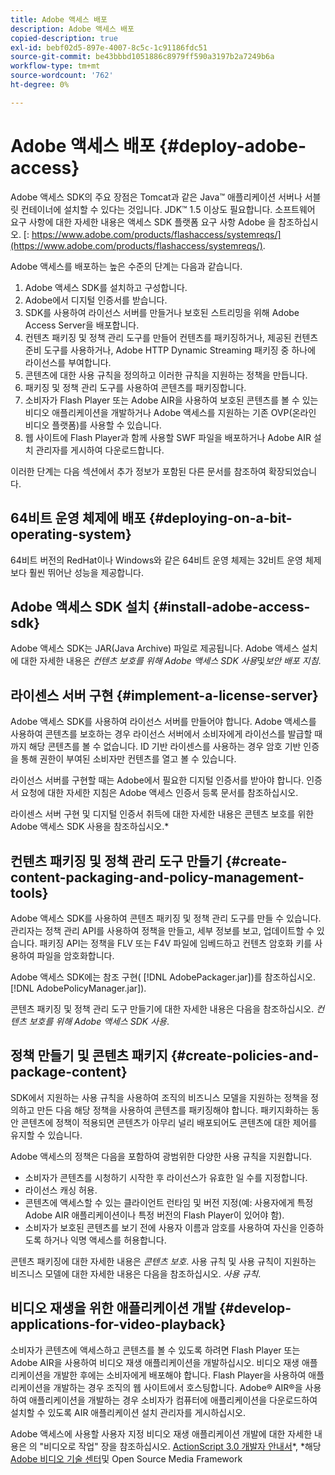 ```yaml
---
title: Adobe 액세스 배포
description: Adobe 액세스 배포
copied-description: true
exl-id: bebf02d5-897e-4007-8c5c-1c91186fdc51
source-git-commit: be43bbbd1051886c8979ff590a3197b2a7249b6a
workflow-type: tm+mt
source-wordcount: '762'
ht-degree: 0%

---
```


# Adobe 액세스 배포 {#deploy-adobe-access}

Adobe 액세스 SDK의 주요 장점은 Tomcat과 같은 Java™ 애플리케이션 서버나 서블릿 컨테이너에 설치할 수 있다는 것입니다. JDK™ 1.5 이상도 필요합니다. 소프트웨어 요구 사항에 대한 자세한 내용은 액세스 SDK 플랫폼 요구 사항 Adobe 을 참조하십시오. [: https://www.adobe.com/products/flashaccess/systemreqs/](https://www.adobe.com/products/flashaccess/systemreqs/).

Adobe 액세스를 배포하는 높은 수준의 단계는 다음과 같습니다.

1. Adobe 액세스 SDK를 설치하고 구성합니다.
1. Adobe에서 디지털 인증서를 받습니다.
1. SDK를 사용하여 라이선스 서버를 만들거나 보호된 스트리밍을 위해 Adobe Access Server을 배포합니다.
1. 컨텐츠 패키징 및 정책 관리 도구를 만들어 컨텐츠를 패키징하거나, 제공된 컨텐츠 준비 도구를 사용하거나, Adobe HTTP Dynamic Streaming 패키징 중 하나에 라이선스를 부여합니다.
1. 콘텐츠에 대한 사용 규칙을 정의하고 이러한 규칙을 지원하는 정책을 만듭니다.
1. 패키징 및 정책 관리 도구를 사용하여 콘텐츠를 패키징합니다.
1. 소비자가 Flash Player 또는 Adobe AIR을 사용하여 보호된 콘텐츠를 볼 수 있는 비디오 애플리케이션을 개발하거나 Adobe 액세스를 지원하는 기존 OVP(온라인 비디오 플랫폼)를 사용할 수 있습니다.
1. 웹 사이트에 Flash Player과 함께 사용할 SWF 파일을 배포하거나 Adobe AIR 설치 관리자를 게시하여 다운로드합니다.

이러한 단계는 다음 섹션에서 추가 정보가 포함된 다른 문서를 참조하여 확장되었습니다.

## 64비트 운영 체제에 배포 {#deploying-on-a-bit-operating-system}

64비트 버전의 RedHat이나 Windows와 같은 64비트 운영 체제는 32비트 운영 체제보다 훨씬 뛰어난 성능을 제공합니다.

## Adobe 액세스 SDK 설치 {#install-adobe-access-sdk}

Adobe 액세스 SDK는 JAR(Java Archive) 파일로 제공됩니다. Adobe 액세스 설치에 대한 자세한 내용은 *컨텐츠 보호를 위해 Adobe 액세스 SDK 사용*&#x200B;및&#x200B;*보안 배포 지침*.

## 라이센스 서버 구현 {#implement-a-license-server}

Adobe 액세스 SDK를 사용하여 라이선스 서버를 만들어야 합니다. Adobe 액세스를 사용하여 콘텐츠를 보호하는 경우 라이선스 서버에서 소비자에게 라이선스를 발급할 때까지 해당 콘텐츠를 볼 수 없습니다. ID 기반 라이센스를 사용하는 경우 암호 기반 인증을 통해 권한이 부여된 소비자만 컨텐츠를 열고 볼 수 있습니다.

라이선스 서버를 구현할 때는 Adobe에서 필요한 디지털 인증서를 받아야 합니다. 인증서 요청에 대한 자세한 지침은 Adobe 액세스 인증서 등록 문서를 참조하십시오.

라이센스 서버 구현 및 디지털 인증서 취득에 대한 자세한 내용은 콘텐츠 보호를 위한 Adobe 액세스 SDK 사용을 참조하십시오.*

## 컨텐츠 패키징 및 정책 관리 도구 만들기 {#create-content-packaging-and-policy-management-tools}

Adobe 액세스 SDK를 사용하여 콘텐츠 패키징 및 정책 관리 도구를 만들 수 있습니다. 관리자는 정책 관리 API를 사용하여 정책을 만들고, 세부 정보를 보고, 업데이트할 수 있습니다. 패키징 API는 정책을 FLV 또는 F4V 파일에 임베드하고 컨텐츠 암호화 키를 사용하여 파일을 암호화합니다.

Adobe 액세스 SDK에는 참조 구현( [!DNL AdobePackager.jar])를 참조하십시오. [!DNL AdobePolicyManager.jar]).

콘텐츠 패키징 및 정책 관리 도구 만들기에 대한 자세한 내용은 다음을 참조하십시오. *컨텐츠 보호를 위해 Adobe 액세스 SDK 사용*.

## 정책 만들기 및 콘텐츠 패키지 {#create-policies-and-package-content}

SDK에서 지원하는 사용 규칙을 사용하여 조직의 비즈니스 모델을 지원하는 정책을 정의하고 만든 다음 해당 정책을 사용하여 콘텐츠를 패키징해야 합니다. 패키지화하는 동안 콘텐츠에 정책이 적용되면 콘텐츠가 아무리 널리 배포되어도 콘텐츠에 대한 제어를 유지할 수 있습니다.

Adobe 액세스의 정책은 다음을 포함하여 광범위한 다양한 사용 규칙을 지원합니다.

* 소비자가 콘텐츠를 시청하기 시작한 후 라이선스가 유효한 일 수를 지정합니다.
* 라이선스 캐싱 허용.
* 콘텐츠에 액세스할 수 있는 클라이언트 런타임 및 버전 지정(예: 사용자에게 특정 Adobe AIR 애플리케이션이나 특정 버전의 Flash Player이 있어야 함).
* 소비자가 보호된 콘텐츠를 보기 전에 사용자 이름과 암호를 사용하여 자신을 인증하도록 하거나 익명 액세스를 허용합니다.

콘텐츠 패키징에 대한 자세한 내용은 *콘텐츠 보호*. 사용 규칙 및 사용 규칙이 지원하는 비즈니스 모델에 대한 자세한 내용은 다음을 참조하십시오. *사용 규칙*.

## 비디오 재생을 위한 애플리케이션 개발 {#develop-applications-for-video-playback}

소비자가 콘텐츠에 액세스하고 콘텐츠를 볼 수 있도록 하려면 Flash Player 또는 Adobe AIR을 사용하여 비디오 재생 애플리케이션을 개발하십시오. 비디오 재생 애플리케이션을 개발한 후에는 소비자에게 배포해야 합니다. Flash Player을 사용하여 애플리케이션을 개발하는 경우 조직의 웹 사이트에서 호스팅합니다. Adobe® AIR®을 사용하여 애플리케이션을 개발하는 경우 소비자가 컴퓨터에 애플리케이션을 다운로드하여 설치할 수 있도록 AIR 애플리케이션 설치 관리자를 게시하십시오.

Adobe 액세스에 사용할 사용자 지정 비디오 재생 애플리케이션 개발에 대한 자세한 내용은 의 &quot;비디오로 작업&quot; 장을 참조하십시오. [ActionScript 3.0 개발자 안내서](https://help.adobe.com/en_US/as3/dev/WS9936fa0d5984e93b3f4f38ec1272a447844-8000.html)*, *해당 [Adobe 비디오 기술 센터](https://www.adobe.com/devnet/video/)및 Open Source Media Framework
